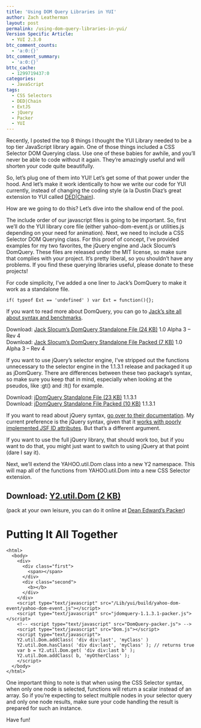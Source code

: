 ```yaml
---
title: 'Using DOM Query Libraries in YUI'
author: Zach Leatherman
layout: post
permalink: /using-dom-query-libraries-in-yui/
Version Specific Article:
  - YUI 2.3.0
btc_comment_counts:
  - 'a:0:{}'
btc_comment_summary:
  - 'a:0:{}'
bttc_cache:
  - 1299719437:0
categories:
  - JavaScript
tags:
  - CSS Selectors
  - DED|Chain
  - ExtJS
  - jQuery
  - Packer
  - YUI
---
```


Recently, I posted the top 8 things I thought the YUI Library needed to be a top tier JavaScript library again. One of those things included a CSS Selector DOM Querying class. Use one of these babies for awhile, and you’ll never be able to code without it again. They’re amazingly useful and will shorten your code quite beautifully.

So, let’s plug one of them into YUI! Let’s get some of that power under the hood. And let’s make it work identically to how we write our code for YUI currently, instead of changing the coding style (a la Dustin Diaz’s great extension to YUI called [DED|Chain][1]).

 [1]: http://dedchain.dustindiaz.com/

How are we going to do this? Let’s dive into the shallow end of the pool.

The include order of our javascript files is going to be important. So, first we’ll do the YUI library core file (either yahoo-dom-event.js or utilities.js depending on your need for animation). Next, we need to include a CSS Selector DOM Querying class. For this proof of concept, I’ve provided examples for my two favorites, the jQuery engine and Jack Slocum’s DomQuery. These files are released under the MIT license, so make sure that complies with your project. It’s pretty liberal, so you shouldn’t have any problems. If you find these querying libraries useful, please donate to these projects!

For code simplicity, I’ve added a one liner to Jack’s DomQuery to make it work as a standalone file.

    if( typeof Ext == 'undefined' ) var Ext = function(){};

If you want to read more about DomQuery, you can go to [Jack’s site all about syntax and benchmarks][2].

 [2]: http://www.jackslocum.com/blog/2007/01/11/domquery-css-selector-basic-xpath-implementation-with-benchmarks/

Download: [Jack Slocum’s DomQuery Standalone File (24 KB)][3] 1.0 Alpha 3 – Rev 4  
Download: [Jack Slocum’s DomQuery Standalone File Packed (7 KB)][4] 1.0 Alpha 3 – Rev 4

 [3]: /Projects/Y2/DomQuery.js
 [4]: /Projects/Y2/DomQuery-packer.js

If you want to use jQuery’s selector engine, I’ve stripped out the functions unnecessary to the selector engine in the 1.1.3.1 release and packaged it up as jDomQuery. There are differences between these two package’s syntax, so make sure you keep that in mind, especially when looking at the pseudos, like :gt() and :lt() for example.

Download: [jDomQuery Standalone File (23 KB)][5] 1.1.3.1  
Download: [jDomQuery Standalone File Packed (10 KB)][6] 1.1.3.1

 [5]: /Projects/Y2/jdomquery-1.1.3.1.js
 [6]: /Projects/Y2/jdomquery-1.1.3.1-packer.js

If you want to read about jQuery syntax, [go over to their documentation][7]. My current preference is the jQuery syntax, given that it [works with poorly implemented JSF ID attributes][8]. But that’s a different argument.

 [7]: http://docs.jquery.com/Selectors
 [8]: /web/2007/07/10/javascript-frameworks-and-jsf/

If you want to use the full jQuery library, that should work too, but if you want to do that, you might just want to switch to using jQuery at that point (dare I say it).

Next, we’ll extend the YAHOO.util.Dom class into a new Y2 namespace. This will map all of the functions from YAHOO.util.Dom into a new CSS Selector extension.

## Download: [Y2.util.Dom (2 KB)][9]

 [9]: /Projects/Y2/Dom.js

(pack at your own leisure, you can do it online at [Dean Edward’s Packer][10])

 [10]: http://dean.edwards.name/packer/

# Putting It All Together

    <html>
      <body>
        <div>
          <div class="first">
            <span></span>
          </div>
          <div class="second">
            <b></b>
          </div>
        </div>
        <script type="text/javascript" src="/Lib/yui/build/yahoo-dom-event/yahoo-dom-event.js"></script>
        <script type="text/javascript" src="jdomquery-1.1.3.1-packer.js"></script>
        <!-- <script type="text/javascript" src="DomQuery-packer.js"> -->
        <script type="text/javascript" src="Dom.js"></script>
        <script type="text/javascript">
        Y2.util.Dom.addClass( 'div div:last', 'myClass' )
        Y2.util.Dom.hasClass( 'div div:last', 'myClass' ); // returns true
        var b = Y2.util.Dom.get( 'div div:last b' );
        Y2.util.Dom.addClass( b, 'myOtherClass' );
        </script>
      </body>
    </html>

One important thing to note is that when using the CSS Selector syntax, when only one node is selected, functions will return a scalar instead of an array. So if you’re expecting to select multiple nodes in your selector query and only one node results, make sure your code handling the result is prepared for such an instance.

Have fun!